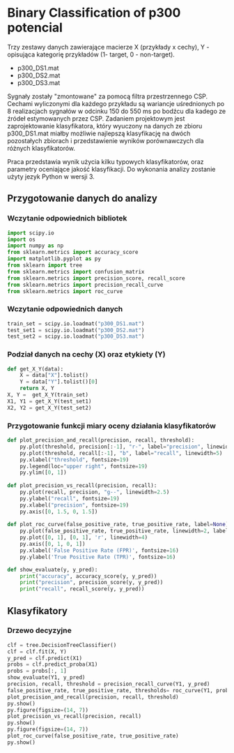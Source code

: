 ﻿# Binary Classification of p300 potencial

Trzy zestawy danych zawierające macierze X (przykłady x cechy), Y - opisująca kategorię przykładów (1- target, 0 - non-target).

-   p300_DS1.mat
-   p300_DS2.mat
-   p300_DS3.mat

Sygnały zostały "zmontowane" za pomocą filtra przestrzennego CSP. Cechami wyliczonymi dla każdego przykładu są wariancje uśrednionych po 8 realizacjach sygnałów w odcinku 150 do 550 ms po bodźcu dla kadego ze źródeł estymowanych przez CSP. Zadaniem projektowym jest zaprojektowanie klasyfikatora, który wyuczony na danych ze zbioru p300_DS1.mat miałby możliwie najlepszą klasyfikację na dwóch pozostałych zbiorach i przedstawienie wyników porównawczych dla różnych klasyfikatorów.

Praca przedstawia wynik użycia kilku typowych klasyfikatorów, oraz parametry oceniające jakość klasyfikacji. Do wykonania analizy zostanie użyty jezyk Python w wersji 3. 


## Przygotowanie danych do analizy 

### Wczytanie odpowiednich bibliotek
``` python 
import scipy.io
import os
import numpy as np
from sklearn.metrics import accuracy_score
import matplotlib.pyplot as py
from sklearn import tree
from sklearn.metrics import confusion_matrix
from sklearn.metrics import precision_score, recall_score
from sklearn.metrics import precision_recall_curve
from sklearn.metrics import roc_curve
```
### Wczytanie odpowiednich danych 


``` python
train_set = scipy.io.loadmat("p300_DS1.mat")
test_set1 = scipy.io.loadmat("p300_DS2.mat")
test_set2 = scipy.io.loadmat("p300_DS3.mat") 
```
### Podział danych na cechy (X) oraz etykiety (Y)
``` python
def get_X_Y(data):
    X = data["X"].tolist()
    Y = data["Y"].tolist()[0]
    return X, Y
X, Y =  get_X_Y(train_set)
X1, Y1 = get_X_Y(test_set1)
X2, Y2 = get_X_Y(test_set2) 
```

### Przygotowanie funkcji miary oceny działania klasyfikatorów

``` python
def plot_precision_and_recall(precision, recall, threshold):
    py.plot(threshold, precision[:-1], "r-", label="precision", linewidth=5)
    py.plot(threshold, recall[:-1], "b", label="recall", linewidth=5)
    py.xlabel("threshold", fontsize=19)
    py.legend(loc="upper right", fontsize=19)
    py.ylim([0, 1])
    
def plot_precision_vs_recall(precision, recall):
    py.plot(recall, precision, "g--", linewidth=2.5)
    py.ylabel("recall", fontsize=19)
    py.xlabel("precision", fontsize=19)
    py.axis([0, 1.5, 0, 1.5])
    
def plot_roc_curve(false_positive_rate, true_positive_rate, label=None):
    py.plot(false_positive_rate, true_positive_rate, linewidth=2, label=label)
    py.plot([0, 1], [0, 1], 'r', linewidth=4)
    py.axis([0, 1, 0, 1])
    py.xlabel('False Positive Rate (FPR)', fontsize=16)
    py.ylabel('True Positive Rate (TPR)', fontsize=16)

def show_evaluate(y, y_pred):
    print("accuracy", accuracy_score(y, y_pred))
    print("precision", precision_score(y, y_pred))
    print("recall", recall_score(y, y_pred))
```
## Klasyfikatory
### Drzewo decyzyjne

``` Python
clf = tree.DecisionTreeClassifier()
clf = clf.fit(X, Y)
y_pred = clf.predict(X1)
probs = clf.predict_proba(X1)
probs = probs[:, 1]
show_evaluate(Y1, y_pred)
precision, recall, threshold = precision_recall_curve(Y1, y_pred)
false_positive_rate, true_positive_rate, thresholds= roc_curve(Y1, probs, pos_label=1)
plot_precision_and_recall(precision, recall, threshold)
py.show()
py.figure(figsize=(14, 7))
plot_precision_vs_recall(precision, recall)
py.show()
py.figure(figsize=(14, 7))
plot_roc_curve(false_positive_rate, true_positive_rate)
py.show()
```
